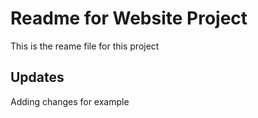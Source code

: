 # Readme for Website Project

This is the reame file for this project

## Updates

Adding changes for example
